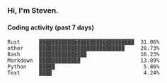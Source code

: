 ### Hi, I'm Steven.

#### Coding activity (past 7 days)
```
Rust      ▓▓▓▓▓▓▓▓▓▓▓▓▓▓▓▓▓▓▓▓▓▓▓▓▓▓▓▓▓▓  31.06%
other     ▓▓▓▓▓▓▓▓▓▓▓▓▓▓▓▓▓▓▓▓▓▓▓▓▓▓▓     28.73%
Bash      ▓▓▓▓▓▓▓▓▓▓▓▓▓▓▓                 16.23%
Markdown  ▓▓▓▓▓▓▓▓▓▓▓▓▓                   13.89%
Python    ▓▓▓▓▓                            5.86%
Text      ▓▓▓▓                             4.24%
```
